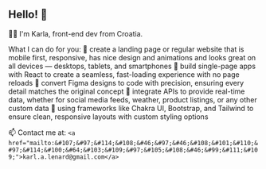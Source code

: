 ## Hello! 👋

👩‍💻 I'm Karla, front-end dev from Croatia.

What I can do for you:
💾 create a landing page or regular website that is mobile first, responsive, has nice design and animations and looks great on all devices — desktops, tablets, and smartphones
💾 build single-page apps with React to create a seamless, fast-loading experience with no page reloads
💾 convert Figma designs to code with precision, ensuring every detail matches the original concept
💾 integrate APIs to provide real-time data, whether for social media feeds, weather, product listings, or any other custom data 
💾 using frameworks like Chakra UI, Bootstrap, and Tailwind to ensure clean, responsive layouts with custom styling options

📫 Contact me at: `<a href="mailto:&#107;&#97;&#114;&#108;&#46;&#97;&#46;&#108;&#101;&#110;&#97;&#114;&#100;&#64;&#103;&#109;&#97;&#105;&#108;&#46;&#99;&#111;&#109;">karl.a.lenard@gmail.com</a>`
